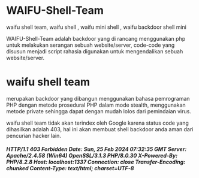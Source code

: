 # WAIFU-Shell-Team
waifu shell team, waifu shell , waifu mini shell , waifu backdoor shell mini

WAIFU-Shell-Team adalah backdoor yang di rancang menggunakan php untuk melakukan serangan sebuah website/server, code-code yang disusun menjadi script rahasia digunakan untuk mengendalikan sebuah website/server.
<h1>waifu shell team</h1> merupakan backdoor yang dibangun menggunakan bahasa pemrograman PHP dengan metode prosedural PHP dalam mode stealth, menggunakan metode private sehingga dapat dengan mudah lolos dari pemindaian virus.

waifu shell team tidak akan terindex oleh Google karena status code yang dihasilkan adalah 403, hal ini akan membuat shell backdoor anda aman dari pencurian hacker lain.


<h5>HTTP/1.1 403 Forbidden
Date: Sun, 25 Feb 2024 07:32:35 GMT
Server: Apache/2.4.58 (Win64) OpenSSL/3.1.3 PHP/8.0.30
X-Powered-By: PHP/8.2.8
Host: localhost:1337
Connection: close
Transfer-Encoding: chunked
Content-Type: text/html; charset=UTF-8
</h5>
